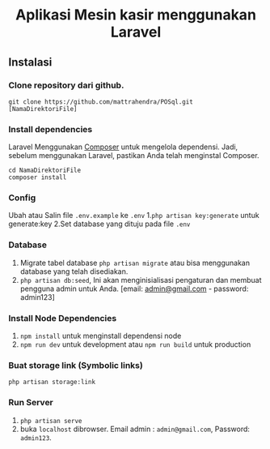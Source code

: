 <p align="center">
    <h1 align="center">Aplikasi Mesin kasir menggunakan Laravel</h1>
</p>


## Instalasi

### Clone repository dari github.

    git clone https://github.com/mattrahendra/POSql.git [NamaDirektoriFile]


### Install dependencies

Laravel Menggunakan [Composer](https://getcomposer.org/) untuk mengelola dependensi. Jadi, sebelum menggunakan Laravel, pastikan Anda telah menginstal Composer.

    cd NamaDirektoriFile
    composer install

### Config

Ubah atau Salin file `.env.example` ke `.env` 
1.`php artisan key:generate` untuk generate:key
2.Set database yang dituju pada file `.env` 

### Database

1. Migrate tabel database `php artisan migrate` atau bisa menggunakan database yang telah disediakan.
1. `php artisan db:seed`, Ini akan menginisialisasi pengaturan dan membuat pengguna admin untuk Anda. [email: admin@gmail.com - password: admin123]

### Install Node Dependencies

1. `npm install` untuk menginstall dependensi node
1. `npm run dev` untuk development atau `npm run build` untuk production

### Buat storage link (Symbolic links)

`php artisan storage:link`

### Run Server

1. `php artisan serve`
1. buka `localhost` dibrowser. Email admin : `admin@gmail.com`, Password: `admin123`.
